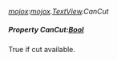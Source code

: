 _[mojox](../../modules/mojox/mojox-module.md):[mojox](../../modules/mojox/mojox-module.md).[TextView](../../modules/mojox/mojox-textview.md).CanCut_
##### Property CanCut:[Bool](../../modules/wonkey/wonkey-types-bool.md)
True if cut available.
